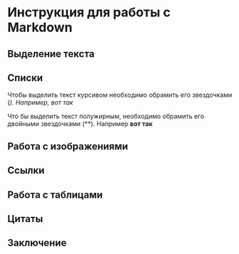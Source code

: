 # Инструкция для работы с Markdown

## Выделение текста

## Списки

Чтобы выделить текст курсивом необходимо обрамить его звездочками (*). Например, вот так*

Что бы выделить текст полужирным, необходимо обрамить его двойными звездочками (**). Например **вот так**

## Работа с изображениями

## Ссылки

## Работа с таблицами

## Цитаты

## Заключение